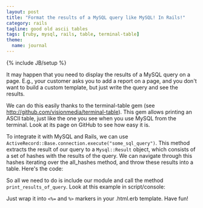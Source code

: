 ```yaml
---
layout: post
title: "Format the results of a MySQL query like MySQL! In Rails!"
category: rails
tagline: good old ascii tables
tags: [ruby, mysql, rails, table, terminal-table]
theme:
  name: journal
---
```

{% include JB/setup %}

It may happen that you need to display the results of a MySQL query on a page. E.g., your customer asks you to add a report on a page, and you don't want to build a custom template, but just write the query and see the results.

We can do this easily thanks to the terminal-table gem (see <a href="http://github.com/visionmedia/terminal-table">http://github.com/visionmedia/terminal-table</a>). This gem allows printing an ASCII table, just like the one you see when you use MySQL from the terminal. Look at its page on GitHub to see how easy it is.

To integrate it with MySQL and Rails, we can use `ActiveRecord::Base.connection.execute("some_sql_query")`. This method extracts the result of our query to a `Mysql::Result` object, which consists of a set of hashes with the results of the query. We can navigate through this hashes iterating over the all_hashes method, and throw these results into a table. Here's the code:

<script src="https://gist.github.com/702423.js"> </script>

So all we need to do is include our module and call the method `print_results_of_query`. Look at this example in script/console:

<script src="https://gist.github.com/702418.js"> </script>

Just wrap it into `<%=` and `%>` markers in your .html.erb template. Have fun!
